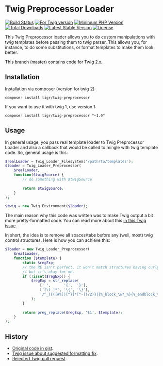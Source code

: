 # Twig Preprocessor Loader

[![Build Status](https://travis-ci.org/TiGR/twig-preprocessor.svg?branch=master)](https://travis-ci.org/TiGR/twig-preprocessor)
[![For Twig version](https://img.shields.io/badge/twig-%3E%3D%202.0-8892BF.svg)](http://twig.sensiolabs.org/)
[![Minimum PHP Version](https://img.shields.io/badge/php-%3E%3D%207.0-8892BF.svg)](https://secure.php.net/)
[![Total Downloads](https://poser.pugx.org/tigr/twig-preprocessor/downloads)](https://packagist.org/packages/tigr/twig-preprocessor)
[![Latest Stable Version](https://poser.pugx.org/tigr/twig-preprocessor/v/stable)](https://packagist.org/packages/tigr/twig-preprocessor)
[![License](https://poser.pugx.org/tigr/twig-preprocessor/license)](https://packagist.org/packages/tigr/twig-preprocessor)

This Twig Preprocessor loader allows you to do custom manipulations with twig templates before passing them to 
twig parser. This allows you, for instance, to do some substitutions, or format templates to make them look better.

This branch (master) contains code for Twig 2.x.

## Installation

Installation via composer (version for twig 2):

    composer install tigr/twig-preprocessor

If you want to use it with twig 1, use version 1:

    composer install tigr/twig-preprocessor "~1.0"

## Usage

In general usage, you pass real template loader to Twig Preprocessor Loader and also a callback that would be called
to mingle with twig template code. So, general usage is this:

```php
$realLoader = Twig_Loader_Filesystem('/path/to/templates');
$loader = Twig_Loader_Preprocessor(
    $realLoader, 
    function($twigSource) {
        // do something with $twigSource
        
        return $twigSource;
    }
);

$twig = new Twig_Environment($loader);
```

The main reason why this code was written was to make Twig output a bit more pretty-formatted code. You can read more 
about this [in this Twig issue](https://github.com/twigphp/Twig/issues/1005).

In short, the idea is to remove all spaces/tabs before any (well, most) twig control structures. Here is how you can 
achieve this:

```php
$loader = new Twig_Loader_Preprocessor(
    $realLoader,
    function ($template) {
        static $regExp;
        // the RE isn't perfect, it won't match structures having curly braces within, 
        // but it's okay for me.
        if (!isset($regExp)) {
            $regExp = str_replace(
                ['_',      '{',  '}'],
                ['[\t ]*', '\{', '\}'],
                '/^_({([#%])[^}]*[^-](?2)}|{%_block_\w*_%}{%_endblock_%})$/m'
            );
        }
        
        return preg_replace($regExp, '$1', $template);
    }
);
```

## History

- [Original code in gist](https://gist.github.com/TiGR/5002699).
- [Twig issue about suggested formatting fix](https://github.com/twigphp/Twig/issues/1005).
- [Rejected Twig pull request](https://github.com/twigphp/Twig/pull/1508).
